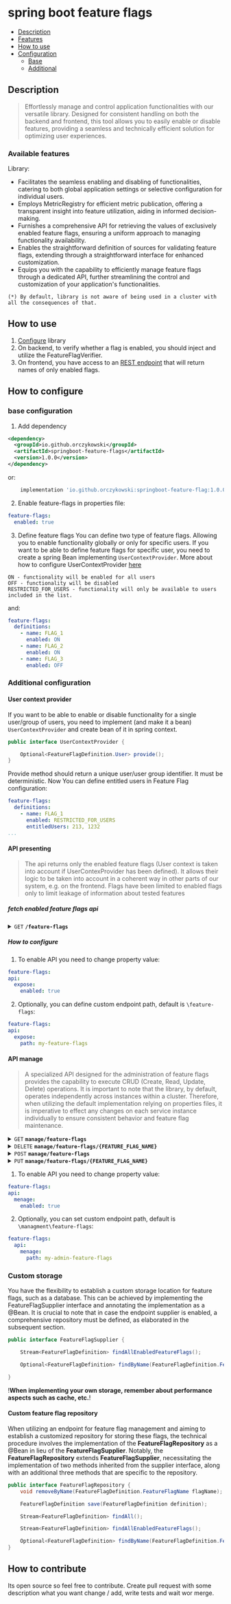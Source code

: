# spring boot feature flags

* [Description](#description)
* [Features](#available-features)
* [How to use](#how-to-use)
* [Configuration](#how-to-configure)
    * [Base](#base)
    * [Additional](#additional-configuration)

## Description

> Effortlessly manage and control application functionalities with our versatile library. Designed for consistent
> handling on both the backend and frontend, this tool allows you to easily enable or disable features, providing a
> seamless and technically efficient solution for optimizing user experiences.

### Available features

Library:

- Facilitates the seamless enabling and disabling of functionalities, catering to both global application settings or
  selective configuration for individual users.
- Employs MetricRegistry for efficient metric publication, offering a transparent insight into feature utilization,
  aiding
  in informed decision-making.
- Furnishes a comprehensive API for retrieving the values of exclusively enabled feature flags, ensuring a uniform
  approach to managing functionality availability.
- Enables the straightforward definition of sources for validating feature flags, extending through a straightforward
  interface for enhanced customization.
- Equips you with the capability to efficiently manage feature flags through a dedicated API, further streamlining the
  control and customization of your application's functionalities.

`(*) By default, library is not aware of being used in a cluster with all the consequences of that.`

## How to use

1. [Configure](#how-to-configure) library
2. On backend, to verify whether a flag is enabled, you should inject and utilize the FeatureFlagVerifier.
3. On frontend, you have access to an [REST endpoint](#fetch-enabled-feature-flags-api) that will return names of only enabled flags.

## How to configure

### base configuration

1. Add dependency

  ```xml
<dependency>
    <groupId>io.github.orczykowski</groupId>
    <artifactId>springboot-feature-flags</artifactId>
    <version>1.0.0</version>
</dependency>
```

or: 

```groovy
    implementation 'io.github.orczykowski:springboot-feature-flag:1.0.0'
```

2. Enable feature-flags in properties file:

```yaml
feature-flags:
  enabled: true
```

3. Define feature flags
   You can define two type of feature flags. Allowing you to enable functionality globally or only for specific users.
   If you want to be able to define feature flags for specific user, you need to create a spring Bean implementing
   `UserContextProvider`. More about how to configure UserContextProvider [here](#user-context-provider)

```
ON - functionality will be enabled for all users
OFF - functionality will be disabled 
RESTRICTED_FOR_USERS - functionality will only be available to users included in the list. 
```

and:

```yaml
feature-flags:
  definitions:
    - name: FLAG_1
      enabled: ON
    - name: FLAG_2
      enabled: ON
    - name: FLAG_3
      enabled: OFF
```

### Additional configuration

#### User context provider

If you want to be able to enable or disable functionality for a single user/group of users, you need to implement (and
make it a bean) `UserContextProvider` and create bean of it in spring context.

```java
public interface UserContextProvider {

    Optional<FeatureFlagDefinition.User> provide();
}
```

Provide method should return a unique user/user group identifier. It must be deterministic.
Now You can define entitled users in Feature Flag configuration:

```yaml
feature-flags:
  definitions:
    - name: FLAG_1
      enabled: RESTRICTED_FOR_USERS
      entitledUsers: 213, 1232
...
```

#### API presenting

> The api returns only the enabled feature flags (User context is taken into account if UserContexProvider has been
> defined). It allows their logic to be taken into account in a coherent way in other parts of our system, e.g. on the
> frontend. Flags have been limited to enabled flags only to limit leakage of information about tested features

##### fetch enabled feature flags api

<details>
 <summary><code>GET</code> <code><b>/feature-flags</b></code></summary>

##### Responses

| http code | content-type       | response                                 |
|-----------|--------------------|------------------------------------------|
| `200`     | `application/json` | `{"featureFlags": ["FLAG_1", "FLAG_2"]}` |

##### Example cURL

> ```javascript
>  curl http://localhost:8080/feature-flags -H "Content-Type: application/json"
> ```

</details>

##### How to configure

1. To enable API you need to change property value:

  ```yaml
feature-flags:
  api:
    expose:
      enabled: true
```

2. Optionally, you can define custom endpoint path, default is `\feature-flags`:

  ```yaml
feature-flags:
  api:
    expose:
      path: my-feature-flags
```

#### API manage

> A specialized API designed for the administration of feature flags provides the capability to execute CRUD (Create,
> Read, Update, Delete) operations. It is important to note that the library, by default, operates independently across
> instances within a cluster. Therefore, when utilizing the default implementation relying on properties files, it is
> imperative to effect any changes on each service instance individually to ensure consistent behavior and feature flag
> maintenance.

<details>
 <summary><code>GET</code> <code><b>manage/feature-flags</b></code></summary>

##### Responses

| http code | content-type       | response                                                                                    |
|-----------|--------------------|---------------------------------------------------------------------------------------------|
| `200`     | `application/json` | `{"definitions": [{"name": "FLAG_NAME", "enabled": "OFF", "entitledUsers": ["USR_ID_1"]}]}` |

##### Example cURL

> ```javascript
>  curl http://localhost:8080/manage/feature-flags -H "Content-Type: application/json"
> ```

</details>
<details>
 <summary><code>DELETE</code> <code><b>manage/feature-flags/{FEATURE_FLAG_NAME}</b></code></summary>

##### Responses

| http code | content-type       | response |
|-----------|--------------------|----------|
| `204`     | `application/json` | void     |

##### Example cURL

> ```javascript
>  curl -X DELETE http://localhost:8080/manage/feature-flags 
> ```

</details>
<details>
 <summary><code>POST</code> <code><b>manage/feature-flags</b></code></summary>

##### Responses

| http code | content-type       | request                                                                | response                                                               |
|-----------|--------------------|------------------------------------------------------------------------|------------------------------------------------------------------------|
| `201`     | `application/json` | {"name": "FLAG_NAME", "enabled": "OFF", "entitledUsers": ["USR_ID_1"]} | {"name": "FLAG_NAME", "enabled": "OFF", "entitledUsers": ["USR_ID_1"]} |
| `409`     | `application/json` | {"name": "FLAG_NAME", "enabled": "OFF", "entitledUsers": ["USR_ID_1"]} | {"message": ""}                                                        |
| `422`     | `application/json` | {"name": "invalid request"}                                            | {"message": ""}                                                        |

##### Example cURL

> ```javascript
>  curl -X POST http://localhost:8080/manage/feature-flags -H "Content-Type: application/json" -d '{"name": "FLAG_NAME", "enabled": "OFF", "entitledUsers": ["USR_ID_1"]}'
> ```

</details>


<details>
 <summary><code>PUT</code> <code><b>manage/feature-flags/{FEATURE_FLAG_NAME}</b></code></summary>

##### Responses

| http code | content-type       | request                                                                       | response                                                               |
|-----------|--------------------|-------------------------------------------------------------------------------|------------------------------------------------------------------------|
| `201`     | `application/json` | {"name": "FLAG_NAME", "enabled": "OFF", "entitledUsers": ["USR_ID_1"]}        | {"name": "FLAG_NAME", "enabled": "OFF", "entitledUsers": ["USR_ID_1"]} |
| `422`     | `application/json` | {"name": "invalid request"}                                                   | {"message": ""}                                                        |
| `404`     | `application/json` | {"name": "NO_EXISTING_FLAG", "enabled": "OFF", "entitledUsers": ["USR_ID_1"]} | {"message": ""}                                                        |

##### Example cURL

> ```javascript
>  curl -X PUT http://localhost:8080/manage/feature-flags -H "Content-Type: application/json" -d '{"name": "FLAG_NAME", "enabled": "OFF", "entitledUsers": ["USR_ID_1"]}'
> ```

</details>

1. To enable API you need to change property value:

  ```yaml
feature-flags:
  api:
    menage:
      enabled: true
```

2. Optionally, you can set custom endpoint path, default is `\managment\feature-flags`:

```yaml
feature-flags:
  api:
    menage:
      path: my-admin-feature-flags
```

### Custom storage

You have the flexibility to establish a custom storage location for feature flags, such as a database. This can be
achieved by implementing the FeatureFlagSupplier interface and annotating the implementation as a @Bean. It is crucial
to note that in case the endpoint supplier is enabled, a comprehensive repository must be defined, as elaborated in the
subsequent section.

```java
public interface FeatureFlagSupplier {

    Stream<FeatureFlagDefinition> findAllEnabledFeatureFlags();

    Optional<FeatureFlagDefinition> findByName(FeatureFlagDefinition.FeatureFlagName featureFlagName);

}
```

!**When implementing your own storage, remember about performance aspects such as cache, etc.**!

#### Custom feature flag repository

When utilizing an endpoint for feature flag management and aiming to establish a customized repository for storing these
flags, the technical procedure involves the implementation of the **FeatureFlagRepository** as a @Bean in lieu of the
**FeatureFlagSupplier**. Notably, the **FeatureFlagRepository** extends **FeatureFlagSupplier**, necessitating the
implementation of
two methods inherited from the supplier interface, along with an additional three methods that are specific to the
repository.

```java
public interface FeatureFlagRepository {
    void removeByName(FeatureFlagDefinition.FeatureFlagName flagName);

    FeatureFlagDefinition save(FeatureFlagDefinition definition);

    Stream<FeatureFlagDefinition> findAll();

    Stream<FeatureFlagDefinition> findAllEnabledFeatureFlags();

    Optional<FeatureFlagDefinition> findByName(FeatureFlagDefinition.FeatureFlagName featureFlagName);
}
```

## How to contribute

Its open source so feel free to contribute. Create pull request with some description what you want change / add, write
tests and wait wor merge. 

